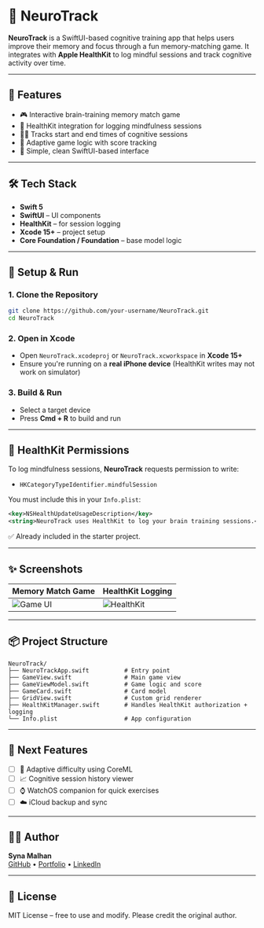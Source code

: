 # 🧠 NeuroTrack

**NeuroTrack** is a SwiftUI-based cognitive training app that helps users improve their memory and focus through a fun memory-matching game. It integrates with **Apple HealthKit** to log mindful sessions and track cognitive activity over time.

---

## 🚀 Features

- 🎮 Interactive brain-training memory match game
- 🔐 HealthKit integration for logging mindfulness sessions
- 🧘‍♀️ Tracks start and end times of cognitive sessions
- 🔄 Adaptive game logic with score tracking
- 🧩 Simple, clean SwiftUI-based interface

---

## 🛠 Tech Stack

- **Swift 5**
- **SwiftUI** – UI components
- **HealthKit** – for session logging
- **Xcode 15+** – project setup
- **Core Foundation / Foundation** – base model logic

---

## 📲 Setup & Run

### 1. Clone the Repository

```bash
git clone https://github.com/your-username/NeuroTrack.git
cd NeuroTrack
```

### 2. Open in Xcode

* Open `NeuroTrack.xcodeproj` or `NeuroTrack.xcworkspace` in **Xcode 15+**
* Ensure you're running on a **real iPhone device** (HealthKit writes may not work on simulator)

### 3. Build & Run

* Select a target device
* Press **Cmd + R** to build and run

---

## 🔐 HealthKit Permissions

To log mindfulness sessions, **NeuroTrack** requests permission to write:

* `HKCategoryTypeIdentifier.mindfulSession`

You must include this in your `Info.plist`:

```xml
<key>NSHealthUpdateUsageDescription</key>
<string>NeuroTrack uses HealthKit to log your brain training sessions.</string>
```

✅ Already included in the starter project.

---

## ✨ Screenshots

| Memory Match Game                  | HealthKit Logging                         |
| ---------------------------------- | ----------------------------------------- |
| ![Game UI](./screenshots/game.png) | ![HealthKit](./screenshots/healthkit.png) |

---

## 📦 Project Structure

```
NeuroTrack/
├── NeuroTrackApp.swift          # Entry point
├── GameView.swift               # Main game view
├── GameViewModel.swift          # Game logic and score
├── GameCard.swift               # Card model
├── GridView.swift               # Custom grid renderer
├── HealthKitManager.swift       # Handles HealthKit authorization + logging
└── Info.plist                   # App configuration
```

---

## 📌 Next Features

* [ ] 🧠 Adaptive difficulty using CoreML
* [ ] 📈 Cognitive session history viewer
* [ ] ⌚ WatchOS companion for quick exercises
* [ ] ☁️ iCloud backup and sync

---

## 👩‍💻 Author

**Syna Malhan**  
[GitHub](https://github.com/synamalhan) • [Portfolio](https://yourportfolio.com) • [LinkedIn](https://linkedin.com/in/synamalhan)

---

## 📄 License

MIT License – free to use and modify. Please credit the original author.
